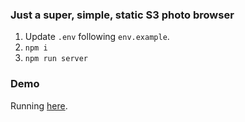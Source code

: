 ### Just a super, simple, static S3 photo browser

1. Update `.env` following `env.example`.
2. `npm i`
3. `npm run server`

### Demo

Running [here](https://dylan.is/photos/).
